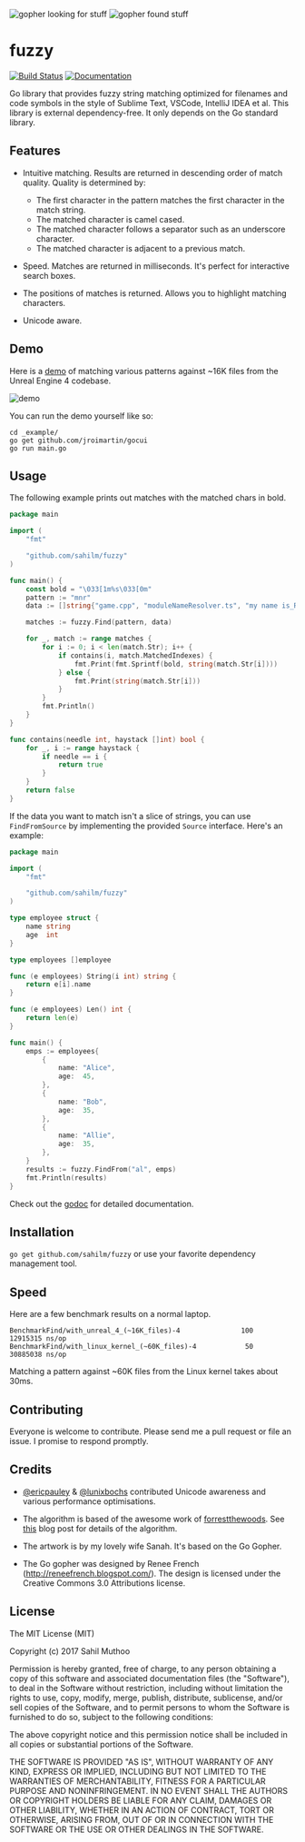 <img src="assets/search-gopher-1.png" alt="gopher looking for stuff"> <img src="assets/search-gopher-2.png" alt="gopher found stuff">

# fuzzy

[![Build Status](https://travis-ci.org/sahilm/fuzzy.svg?branch=master)](https://travis-ci.org/sahilm/fuzzy)
[![Documentation](https://godoc.org/github.com/sahilm/fuzzy?status.svg)](https://godoc.org/github.com/sahilm/fuzzy)

Go library that provides fuzzy string matching optimized for filenames and code symbols in the style of Sublime Text,
VSCode, IntelliJ IDEA et al. This library is external dependency-free. It only depends on the Go standard library.

## Features

- Intuitive matching. Results are returned in descending order of match quality. Quality is determined by:

  - The first character in the pattern matches the first character in the match string.
  - The matched character is camel cased.
  - The matched character follows a separator such as an underscore character.
  - The matched character is adjacent to a previous match.

- Speed. Matches are returned in milliseconds. It's perfect for interactive search boxes.

- The positions of matches is returned. Allows you to highlight matching characters.

- Unicode aware.

## Demo

Here is a [demo](_example/main.go) of matching various patterns against ~16K files from the Unreal Engine 4 codebase.

![demo](assets/demo.gif)

You can run the demo yourself like so:

```
cd _example/
go get github.com/jroimartin/gocui
go run main.go
```

## Usage

The following example prints out matches with the matched chars in bold.

```go
package main

import (
	"fmt"

	"github.com/sahilm/fuzzy"
)

func main() {
	const bold = "\033[1m%s\033[0m"
	pattern := "mnr"
	data := []string{"game.cpp", "moduleNameResolver.ts", "my name is_Ramsey"}

	matches := fuzzy.Find(pattern, data)

	for _, match := range matches {
		for i := 0; i < len(match.Str); i++ {
			if contains(i, match.MatchedIndexes) {
				fmt.Print(fmt.Sprintf(bold, string(match.Str[i])))
			} else {
				fmt.Print(string(match.Str[i]))
			}
		}
		fmt.Println()
	}
}

func contains(needle int, haystack []int) bool {
	for _, i := range haystack {
		if needle == i {
			return true
		}
	}
	return false
}
```

If the data you want to match isn't a slice of strings, you can use `FindFromSource` by implementing
the provided `Source` interface. Here's an example:

```go
package main

import (
	"fmt"

	"github.com/sahilm/fuzzy"
)

type employee struct {
	name string
	age  int
}

type employees []employee

func (e employees) String(i int) string {
	return e[i].name
}

func (e employees) Len() int {
	return len(e)
}

func main() {
	emps := employees{
		{
			name: "Alice",
			age:  45,
		},
		{
			name: "Bob",
			age:  35,
		},
		{
			name: "Allie",
			age:  35,
		},
	}
	results := fuzzy.FindFrom("al", emps)
	fmt.Println(results)
}
```

Check out the [godoc](https://godoc.org/github.com/sahilm/fuzzy) for detailed documentation.

## Installation

`go get github.com/sahilm/fuzzy` or use your favorite dependency management tool.

## Speed

Here are a few benchmark results on a normal laptop.

```
BenchmarkFind/with_unreal_4_(~16K_files)-4         	     100	  12915315 ns/op
BenchmarkFind/with_linux_kernel_(~60K_files)-4     	      50	  30885038 ns/op
```

Matching a pattern against ~60K files from the Linux kernel takes about 30ms.

## Contributing

Everyone is welcome to contribute. Please send me a pull request or file an issue. I promise
to respond promptly.

## Credits

- [@ericpauley](https://github.com/ericpauley) & [@lunixbochs](https://github.com/lunixbochs) contributed Unicode awareness and various performance optimisations.

- The algorithm is based of the awesome work of [forrestthewoods](https://github.com/forrestthewoods/lib_fts/blob/master/code/fts_fuzzy_match.js).
  See [this](https://blog.forrestthewoods.com/reverse-engineering-sublime-text-s-fuzzy-match-4cffeed33fdb#.d05n81yjy)
  blog post for details of the algorithm.

- The artwork is by my lovely wife Sanah. It's based on the Go Gopher.

- The Go gopher was designed by Renee French (http://reneefrench.blogspot.com/).
  The design is licensed under the Creative Commons 3.0 Attributions license.

## License

The MIT License (MIT)

Copyright (c) 2017 Sahil Muthoo

Permission is hereby granted, free of charge, to any person obtaining a copy
of this software and associated documentation files (the "Software"), to deal
in the Software without restriction, including without limitation the rights
to use, copy, modify, merge, publish, distribute, sublicense, and/or sell
copies of the Software, and to permit persons to whom the Software is
furnished to do so, subject to the following conditions:

The above copyright notice and this permission notice shall be included in all
copies or substantial portions of the Software.

THE SOFTWARE IS PROVIDED "AS IS", WITHOUT WARRANTY OF ANY KIND, EXPRESS OR
IMPLIED, INCLUDING BUT NOT LIMITED TO THE WARRANTIES OF MERCHANTABILITY,
FITNESS FOR A PARTICULAR PURPOSE AND NONINFRINGEMENT. IN NO EVENT SHALL THE
AUTHORS OR COPYRIGHT HOLDERS BE LIABLE FOR ANY CLAIM, DAMAGES OR OTHER
LIABILITY, WHETHER IN AN ACTION OF CONTRACT, TORT OR OTHERWISE, ARISING FROM,
OUT OF OR IN CONNECTION WITH THE SOFTWARE OR THE USE OR OTHER DEALINGS IN THE
SOFTWARE.

